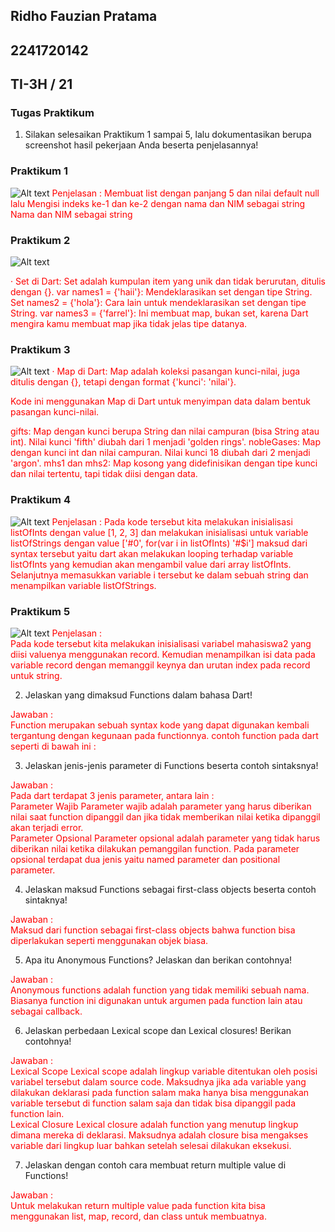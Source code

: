 ## Ridho Fauzian Pratama
## 2241720142
## TI-3H / 21

### Tugas Praktikum

1. Silakan selesaikan Praktikum 1 sampai 5, lalu dokumentasikan berupa screenshot hasil pekerjaan Anda beserta penjelasannya!

### Praktikum 1
![Alt text](ss1.png)
<span style="color: red;"> Penjelasan :
Membuat list dengan panjang 5 dan nilai default null lalu Mengisi indeks ke-1 dan ke-2 dengan nama dan NIM sebagai string Nama dan NIM sebagai string

### Praktikum 2
![Alt text](ss2.png)

<span style="color: red;">· Set di Dart:
Set adalah kumpulan item yang unik dan tidak berurutan, ditulis dengan {}.
var names1 = {'haii'}: Mendeklarasikan set dengan tipe String.
Set names2 = {'hola'}: Cara lain untuk mendeklarasikan set dengan tipe String.
var names3 = {'farrel'}: Ini membuat map, bukan set, karena Dart mengira kamu membuat map jika tidak jelas tipe datanya.<br>

### Praktikum 3
![Alt text](ss3.png)
<span style="color: red;"> · Map di Dart:
Map adalah koleksi pasangan kunci-nilai, juga ditulis dengan {}, tetapi dengan format {'kunci': 'nilai'}.

<span style="color: red;"> Kode ini menggunakan Map di Dart untuk menyimpan data dalam bentuk pasangan kunci-nilai.

<span style="color: red;"> gifts: Map dengan kunci berupa String dan nilai campuran (bisa String atau int). Nilai kunci 'fifth' diubah dari 1 menjadi 'golden rings'.
nobleGases: Map dengan kunci int dan nilai campuran. Nilai kunci 18 diubah dari 2 menjadi 'argon'.
mhs1 dan mhs2: Map kosong yang didefinisikan dengan tipe kunci dan nilai tertentu, tapi tidak diisi dengan data.

### Praktikum 4
![Alt text](ss4.png)
<span style="color: red;"> Penjelasan : Pada kode tersebut kita melakukan inisialisasi listOfInts dengan value [1, 2, 3] dan melakukan inisialisasi untuk variable listOfStrings dengan value ['#0', for(var i in listOfInts) '#$i'] maksud dari syntax tersebut yaitu dart akan melakukan looping terhadap variable listOfInts yang kemudian akan mengambil value dari array listOfInts. Selanjutnya memasukkan variable i tersebut ke dalam sebuah string dan menampilkan variable listOfStrings.

### Praktikum 5
![Alt text](ss5.png)
<span style="color: red;"> Penjelasan :<br> 
Pada kode tersebut kita melakukan inisialisasi variabel mahasiswa2 yang diisi valuenya menggunakan record. Kemudian menampilkan isi data pada variable record dengan memanggil keynya dan urutan index pada record untuk string.

2. Jelaskan yang dimaksud Functions dalam bahasa Dart!

<span style="color: red;"> Jawaban :<br> 
Function merupakan sebuah syntax kode yang dapat digunakan kembali tergantung dengan kegunaan pada functionnya. contoh function pada dart seperti di bawah ini :

3. Jelaskan jenis-jenis parameter di Functions beserta contoh sintaksnya!

<span style="color: red;"> Jawaban :<br> 
Pada dart terdapat 3 jenis parameter, antara lain :<br>
Parameter Wajib Parameter wajib adalah parameter yang harus diberikan nilai saat function dipanggil dan jika tidak memberikan nilai ketika dipanggil akan terjadi error.<br>
Parameter Opsional Parameter opsional adalah parameter yang tidak harus diberikan nilai ketika dilakukan pemanggilan function. Pada parameter opsional terdapat dua jenis yaitu named parameter dan positional parameter.

4. Jelaskan maksud Functions sebagai first-class objects beserta contoh sintaknya!

<span style="color: red;"> Jawaban :<br> 
Maksud dari function sebagai first-class objects bahwa function bisa diperlakukan seperti menggunakan objek biasa.

5. Apa itu Anonymous Functions? Jelaskan dan berikan contohnya!

<span style="color: red;"> Jawaban :<br> 
Anonymous functions adalah function yang tidak memiliki sebuah nama. Biasanya function ini digunakan untuk argumen pada function lain atau sebagai callback.

6. Jelaskan perbedaan Lexical scope dan Lexical closures! Berikan contohnya!

<span style="color: red;"> Jawaban :<br>
Lexical Scope Lexical scope adalah lingkup variable ditentukan oleh posisi variabel tersebut dalam source code. Maksudnya jika ada variable yang dilakukan deklarasi pada function salam maka hanya bisa menggunakan variable tersebut di function salam saja dan tidak bisa dipanggil pada function lain.<br>
Lexical Closure Lexical closure adalah function yang menutup lingkup dimana mereka di deklarasi. Maksudnya adalah closure bisa mengakses variable dari lingkup luar bahkan setelah selesai dilakukan eksekusi.

7. Jelaskan dengan contoh cara membuat return multiple value di Functions!

<span style="color: red;"> Jawaban :<br> 
Untuk melakukan return multiple value pada function kita bisa menggunakan list, map, record, dan class untuk membuatnya.